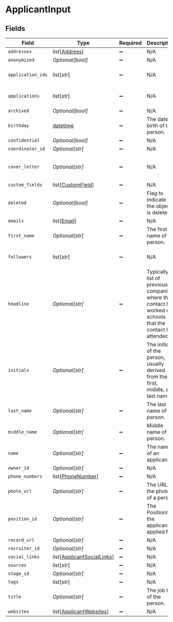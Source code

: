 # ApplicantInput


## Fields

| Field                                                                                                                                                  | Type                                                                                                                                                   | Required                                                                                                                                               | Description                                                                                                                                            | Example                                                                                                                                                |
| ------------------------------------------------------------------------------------------------------------------------------------------------------ | ------------------------------------------------------------------------------------------------------------------------------------------------------ | ------------------------------------------------------------------------------------------------------------------------------------------------------ | ------------------------------------------------------------------------------------------------------------------------------------------------------ | ------------------------------------------------------------------------------------------------------------------------------------------------------ |
| `addresses`                                                                                                                                            | list[[Address](../../models/shared/address.md)]                                                                                                        | :heavy_minus_sign:                                                                                                                                     | N/A                                                                                                                                                    |                                                                                                                                                        |
| `anonymized`                                                                                                                                           | *Optional[bool]*                                                                                                                                       | :heavy_minus_sign:                                                                                                                                     | N/A                                                                                                                                                    | true                                                                                                                                                   |
| `application_ids`                                                                                                                                      | list[*str*]                                                                                                                                            | :heavy_minus_sign:                                                                                                                                     | N/A                                                                                                                                                    | a0d636c6-43b3-4bde-8c70-85b707d992f4,a98lfd96-43b3-4bde-8c70-85b707d992e6                                                                              |
| `applications`                                                                                                                                         | list[*str*]                                                                                                                                            | :heavy_minus_sign:                                                                                                                                     | N/A                                                                                                                                                    | a0d636c6-43b3-4bde-8c70-85b707d992f4,a98lfd96-43b3-4bde-8c70-85b707d992e6                                                                              |
| `archived`                                                                                                                                             | *Optional[bool]*                                                                                                                                       | :heavy_minus_sign:                                                                                                                                     | N/A                                                                                                                                                    | false                                                                                                                                                  |
| `birthday`                                                                                                                                             | [datetime](https://docs.python.org/3/library/datetime.html#datetime-objects)                                                                           | :heavy_minus_sign:                                                                                                                                     | The date of birth of the person.                                                                                                                       | 2000-08-12                                                                                                                                             |
| `confidential`                                                                                                                                         | *Optional[bool]*                                                                                                                                       | :heavy_minus_sign:                                                                                                                                     | N/A                                                                                                                                                    | false                                                                                                                                                  |
| `coordinator_id`                                                                                                                                       | *Optional[str]*                                                                                                                                        | :heavy_minus_sign:                                                                                                                                     | N/A                                                                                                                                                    | 12345                                                                                                                                                  |
| `cover_letter`                                                                                                                                         | *Optional[str]*                                                                                                                                        | :heavy_minus_sign:                                                                                                                                     | N/A                                                                                                                                                    | I submit this application to express my sincere interest in the API developer position. In the previous role, I was responsible for leadership and ... |
| `custom_fields`                                                                                                                                        | list[[CustomField](../../models/shared/customfield.md)]                                                                                                | :heavy_minus_sign:                                                                                                                                     | N/A                                                                                                                                                    |                                                                                                                                                        |
| `deleted`                                                                                                                                              | *Optional[bool]*                                                                                                                                       | :heavy_minus_sign:                                                                                                                                     | Flag to indicate if the object is deleted.                                                                                                             | true                                                                                                                                                   |
| `emails`                                                                                                                                               | list[[Email](../../models/shared/email.md)]                                                                                                            | :heavy_minus_sign:                                                                                                                                     | N/A                                                                                                                                                    |                                                                                                                                                        |
| `first_name`                                                                                                                                           | *Optional[str]*                                                                                                                                        | :heavy_minus_sign:                                                                                                                                     | The first name of the person.                                                                                                                          | Elon                                                                                                                                                   |
| `followers`                                                                                                                                            | list[*str*]                                                                                                                                            | :heavy_minus_sign:                                                                                                                                     | N/A                                                                                                                                                    | a0d636c6-43b3-4bde-8c70-85b707d992f4,a98lfd96-43b3-4bde-8c70-85b707d992e6                                                                              |
| `headline`                                                                                                                                             | *Optional[str]*                                                                                                                                        | :heavy_minus_sign:                                                                                                                                     | Typically a list of previous companies where the contact has worked or schools that the contact has attended                                           | PepsiCo, Inc, Central Perk                                                                                                                             |
| `initials`                                                                                                                                             | *Optional[str]*                                                                                                                                        | :heavy_minus_sign:                                                                                                                                     | The initials of the person, usually derived from their first, middle, and last names.                                                                  | EM                                                                                                                                                     |
| `last_name`                                                                                                                                            | *Optional[str]*                                                                                                                                        | :heavy_minus_sign:                                                                                                                                     | The last name of the person.                                                                                                                           | Musk                                                                                                                                                   |
| `middle_name`                                                                                                                                          | *Optional[str]*                                                                                                                                        | :heavy_minus_sign:                                                                                                                                     | Middle name of the person.                                                                                                                             | D.                                                                                                                                                     |
| `name`                                                                                                                                                 | *Optional[str]*                                                                                                                                        | :heavy_minus_sign:                                                                                                                                     | The name of an applicant.                                                                                                                              | Elon Musk                                                                                                                                              |
| `owner_id`                                                                                                                                             | *Optional[str]*                                                                                                                                        | :heavy_minus_sign:                                                                                                                                     | N/A                                                                                                                                                    | 54321                                                                                                                                                  |
| `phone_numbers`                                                                                                                                        | list[[PhoneNumber](../../models/shared/phonenumber.md)]                                                                                                | :heavy_minus_sign:                                                                                                                                     | N/A                                                                                                                                                    |                                                                                                                                                        |
| `photo_url`                                                                                                                                            | *Optional[str]*                                                                                                                                        | :heavy_minus_sign:                                                                                                                                     | The URL of the photo of a person.                                                                                                                      | https://unavatar.io/elon-musk                                                                                                                          |
| `position_id`                                                                                                                                          | *Optional[str]*                                                                                                                                        | :heavy_minus_sign:                                                                                                                                     | The PositionId the applicant applied for.                                                                                                              | 123                                                                                                                                                    |
| `record_url`                                                                                                                                           | *Optional[str]*                                                                                                                                        | :heavy_minus_sign:                                                                                                                                     | N/A                                                                                                                                                    | https://app.intercom.io/contacts/12345                                                                                                                 |
| `recruiter_id`                                                                                                                                         | *Optional[str]*                                                                                                                                        | :heavy_minus_sign:                                                                                                                                     | N/A                                                                                                                                                    | 12345                                                                                                                                                  |
| `social_links`                                                                                                                                         | list[[ApplicantSocialLinks](../../models/shared/applicantsociallinks.md)]                                                                              | :heavy_minus_sign:                                                                                                                                     | N/A                                                                                                                                                    |                                                                                                                                                        |
| `sources`                                                                                                                                              | list[*str*]                                                                                                                                            | :heavy_minus_sign:                                                                                                                                     | N/A                                                                                                                                                    | Job site                                                                                                                                               |
| `stage_id`                                                                                                                                             | *Optional[str]*                                                                                                                                        | :heavy_minus_sign:                                                                                                                                     | N/A                                                                                                                                                    | 12345                                                                                                                                                  |
| `tags`                                                                                                                                                 | list[*str*]                                                                                                                                            | :heavy_minus_sign:                                                                                                                                     | N/A                                                                                                                                                    | New                                                                                                                                                    |
| `title`                                                                                                                                                | *Optional[str]*                                                                                                                                        | :heavy_minus_sign:                                                                                                                                     | The job title of the person.                                                                                                                           | CEO                                                                                                                                                    |
| `websites`                                                                                                                                             | list[[ApplicantWebsites](../../models/shared/applicantwebsites.md)]                                                                                    | :heavy_minus_sign:                                                                                                                                     | N/A                                                                                                                                                    |                                                                                                                                                        |